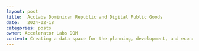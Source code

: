 ```yaml
---
layout: post
title:  AccLabs Dominican Republic and Digital Public Goods
date:   2024-02-18 
categories: posts
owner: Accelerator Labs DOM
content: Creating a data space for the planning, development, and economic sectors is a strategic chance to improve evidence-based, efficient, and transparent decision-making in public and governmental domains. This paper describes the creation of a Digital Public Good (DPG), which uses state-of-the-art platforms and technology for safe data interchange and data management to integrate and aggregate data produced in this industry.
---
```

